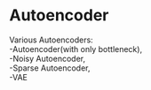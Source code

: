 # Autoencoder
Various Autoencoders: <br/>
-Autoencoder(with only bottleneck),<br/>
-Noisy Autoencoder,<br/>
-Sparse Autoencoder,<br/>
-VAE
